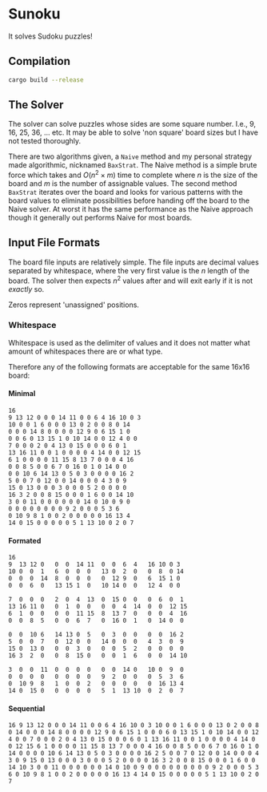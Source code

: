 # Sunoku

It solves Sudoku puzzles!

## Compilation

```bash
cargo build --release
```

## The Solver

The solver can solve puzzles whose sides are some square number. I.e., 9, 16, 25, 36, ... etc. It may be able to solve 'non square' board sizes but I have not tested thoroughly.

There are two algorithms given, a `Naive` method and my personal strategy made algorithmic, nicknamed `BaxStrat`. The Naive method is a simple brute force which takes and $O(n^2 \times m)$ time to complete where $n$ is the size of the board and $m$ is the number of assignable values. The second method `BaxStrat` iterates over the board and looks for various patterns with the board values to eliminate possibilities before handing off the board to the Naive solver. At worst it has the same performance as the Naive approach though it generally out performs Naive for most boards.

## Input File Formats

The board file inputs are relatively simple. The file inputs are decimal values separated by whitespace, where the very first value is the $n$ length of the board. The solver then expects $n^2$ values after and will exit early if it is not *exactly* so.

Zeros represent 'unassigned' positions.

### Whitespace

Whitespace is used as the delimiter of values and it does not matter what amount of whitespaces there are or what type.

Therefore any of the following formats are acceptable for the same 16x16 board:

#### Minimal

```text
16
9 13 12 0 0 0 14 11 0 0 6 4 16 10 0 3
10 0 0 1 6 0 0 0 13 0 2 0 0 8 0 14
0 0 0 14 8 0 0 0 0 12 9 0 6 15 1 0
0 0 6 0 13 15 1 0 10 14 0 0 12 4 0 0
7 0 0 0 2 0 4 13 0 15 0 0 0 6 0 1
13 16 11 0 0 1 0 0 0 0 4 14 0 0 12 15
6 1 0 0 0 0 11 15 8 13 7 0 0 0 4 16
0 0 8 5 0 0 6 7 0 16 0 1 0 14 0 0
0 0 10 6 14 13 0 5 0 3 0 0 0 0 16 2
5 0 0 7 0 12 0 0 14 0 0 0 4 3 0 9
15 0 13 0 0 0 3 0 0 0 5 2 0 0 0 0
16 3 2 0 0 8 15 0 0 0 1 6 0 0 14 10
3 0 0 11 0 0 0 0 0 0 14 0 10 0 9 0
0 0 0 0 0 0 0 0 9 2 0 0 0 5 3 6
0 10 9 8 1 0 0 2 0 0 0 0 0 16 13 4
14 0 15 0 0 0 0 0 5 1 13 10 0 2 0 7
```

#### Formated

```text
16
9  13 12 0   0  0  14 11  0  0  6  4   16 10 0 3
10 0  0  1   6  0  0  0   13 0  2  0   0  8  0 14
0  0  0  14  8  0  0  0   0  12 9  0   6  15 1 0
0  0  6  0   13 15 1  0   10 14 0  0   12 4  0 0

7  0  0  0   2  0  4  13  0  15 0  0   0  6  0  1
13 16 11 0   0  1  0  0   0  0  4  14  0  0  12 15
6  1  0  0   0  0  11 15  8  13 7  0   0  0  4  16
0  0  8  5   0  0  6  7   0  16 0  1   0  14 0  0

0  0  10 6   14 13 0  5   0  3  0  0   0  0  16 2
5  0  0  7   0  12 0  0   14 0  0  0   4  3  0  9
15 0  13 0   0  0  3  0   0  0  5  2   0  0  0  0
16 3  2  0   0  8  15 0   0  0  1  6   0  0  14 10

3  0  0  11  0  0  0  0   0  0  14 0   10 0  9  0
0  0  0  0   0  0  0  0   9  2  0  0   0  5  3  6
0  10 9  8   1  0  0  2   0  0  0  0   0  16 13 4
14 0  15 0   0  0  0  0   5  1  13 10  0  2  0  7
```

#### Sequential

```text
16 9 13 12 0 0 0 14 11 0 0 6 4 16 10 0 3 10 0 0 1 6 0 0 0 13 0 2 0 0 8 0 14 0 0 0 14 8 0 0 0 0 12 9 0 6 15 1 0 0 0 6 0 13 15 1 0 10 14 0 0 12 4 0 0 7 0 0 0 2 0 4 13 0 15 0 0 0 6 0 1 13 16 11 0 0 1 0 0 0 0 4 14 0 0 12 15 6 1 0 0 0 0 11 15 8 13 7 0 0 0 4 16 0 0 8 5 0 0 6 7 0 16 0 1 0 14 0 0 0 0 10 6 14 13 0 5 0 3 0 0 0 0 16 2 5 0 0 7 0 12 0 0 14 0 0 0 4 3 0 9 15 0 13 0 0 0 3 0 0 0 5 2 0 0 0 0 16 3 2 0 0 8 15 0 0 0 1 6 0 0 14 10 3 0 0 11 0 0 0 0 0 0 14 0 10 0 9 0 0 0 0 0 0 0 0 0 9 2 0 0 0 5 3 6 0 10 9 8 1 0 0 2 0 0 0 0 0 16 13 4 14 0 15 0 0 0 0 0 5 1 13 10 0 2 0 7
```

